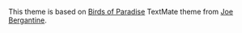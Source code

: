 This theme is based on [Birds of Paradise](https://github.com/jbergantine/birds-of-paradise-for-textmate) TextMate theme from [Joe Bergantine](http://joebergantine.com/).